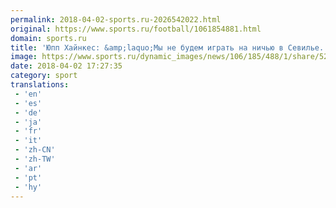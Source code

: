 ```yaml
---
permalink: 2018-04-02-sports.ru-2026542022.html
original: https://www.sports.ru/football/1061854881.html
domain: sports.ru
title: 'Юпп Хайнкес: &amp;laquo;Мы не будем играть на ничью в Севилье. Вспомните, чем все закончилось для &amp;laquo;МЮ&amp;raquo;'
image: https://www.sports.ru/dynamic_images/news/106/185/488/1/share/52770d.png
date: 2018-04-02 17:27:35
category: sport
translations: 
 - 'en'
 - 'es'
 - 'de'
 - 'ja'
 - 'fr'
 - 'it'
 - 'zh-CN'
 - 'zh-TW'
 - 'ar'
 - 'pt'
 - 'hy'
---
```


